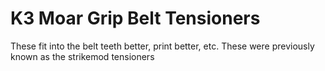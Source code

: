 # K3 Moar Grip Belt Tensioners

These fit into the belt teeth better, print better, etc. These were previously known as the strikemod tensioners